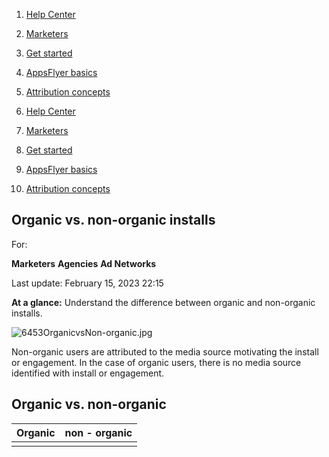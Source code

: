 1.  [Help Center](https://support.appsflyer.com/hc/en-us)
2.  [Marketers](https://support.appsflyer.com/hc/en-us/categories/6550444307985-Marketers)
3.  [Get started](https://support.appsflyer.com/hc/en-us/sections/6550753145745-Get-started)
4.  [AppsFlyer basics](https://support.appsflyer.com/hc/en-us/sections/6551113099153-AppsFlyer-basics)
5.  [Attribution concepts](https://support.appsflyer.com/hc/en-us/sections/6551394235409-Attribution-concepts)

1.  [Help Center](https://support.appsflyer.com/hc/en-us)
2.  [Marketers](https://support.appsflyer.com/hc/en-us/categories/6550444307985-Marketers)
3.  [Get started](https://support.appsflyer.com/hc/en-us/sections/6550753145745-Get-started)
4.  [AppsFlyer basics](https://support.appsflyer.com/hc/en-us/sections/6551113099153-AppsFlyer-basics)
5.  [Attribution concepts](https://support.appsflyer.com/hc/en-us/sections/6551394235409-Attribution-concepts)

## Organic vs. non-organic installs

For:

**Marketers** **Agencies** **Ad Networks**

Last update: February 15, 2023 22:15

**At a glance:** Understand the difference between organic and non-organic installs.

![6453OrganicvsNon-organic.jpg](https://support.appsflyer.com/hc/article_attachments/360018880878/6453OrganicvsNon-organic.jpg)

Non-organic users are attributed to the media source motivating the install or engagement. In the case of organic users, there is no media source identified with install or engagement.  

## Organic vs. non-organic

| Organic | non - organic |
| ------- | ------------- |
|         |               |